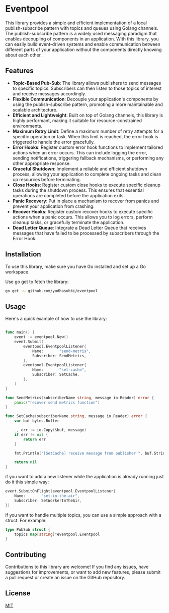 # Eventpool

This library provides a simple and efficient implementation of a local publish-subscribe pattern with topics and queues using Golang channels. The publish-subscribe pattern is a widely used messaging paradigm that enables decoupling of components in an application. With this library, you can easily build event-driven systems and enable communication between different parts of your application without the components directly knowing about each other.

## Features
- **Topic-Based Pub-Sub**: The library allows publishers to send messages to specific topics. Subscribers can then listen to those topics of interest and receive messages accordingly.
- **Flexible Communication**: Decouple your application's components by using the publish-subscribe pattern, promoting a more maintainable and scalable architecture.
- **Efficient and Lightweight**: Built on top of Golang channels, this library is highly performant, making it suitable for resource-constrained environments.
- **Maximum Retry Limit**: Define a maximum number of retry attempts for a specific operation or task. When this limit is reached, the error hook is triggered to handle the error gracefully.
- **Error Hooks**: Register custom error hook functions to implement tailored actions when an error occurs. This can include logging the error, sending notifications, triggering fallback mechanisms, or performing any other appropriate response.
- **Graceful Shutdown**: Implement a reliable and efficient shutdown process, allowing your application to complete ongoing tasks and clean up resources before terminating.
- **Close Hooks**: Register custom close hooks to execute specific cleanup tasks during the shutdown process. This ensures that essential operations are completed before the application exits.
- **Panic Recovery**: Put in place a mechanism to recover from panics and prevent your application from crashing.
- **Recover Hooks**: Register custom recover hooks to execute specific actions when a panic occurs. This allows you to log errors, perform cleanup tasks, or gracefully terminate the application.
- **Dead Letter Queue**: Integrate a Dead Letter Queue that receives messages that have failed to be processed by subscribers through the Error Hook.

## Installation

To use this library, make sure you have Go installed and set up a Go workspace.

Use go get to fetch the library:

```bash
go get -u github.com/yudhasubki/eventpool
```

## Usage
Here's a quick example of how to use the library:

```go

func main() {
	event := eventpool.New()
	event.Submit(
		eventpool.EventpoolListener{
			Name:       "send-metris",
			Subscriber: SendMetrics,
		},
		eventpool.EventpoolListener{
			Name:       "set-cache",
			Subscriber: SetCache,
		},
	)
}

func SendMetrics(subscriberName string, message io.Reader) error {
	panic("recover send metrics function")
}

func SetCache(subscriberName string, message io.Reader) error {
	var buf bytes.Buffer

	_, err := io.Copy(&buf, message)
	if err != nil {
		return err
	}

	fmt.Println("[SetCache] receive message from publisher ", buf.String())

	return nil
}
```

if you want to add a new listener while the application is already running just do it this simple way:

```go
event.SubmitOnFlight(eventpool.EventpoolListener{
	Name:       "set-in-the-air",
	Subscriber: SetWorkerInTheAir,
})
```

If you want to handle multiple topics, you can use a simple approach with a struct. For example:

```go
type PubSub struct {
	topics map[string]*eventpool.Eventpool
}
```

## Contributing
Contributions to this library are welcome! If you find any issues, have suggestions for improvements, or want to add new features, please submit a pull request or create an issue on the GitHub repository.

## License
[MIT](https://choosealicense.com/licenses/mit/)